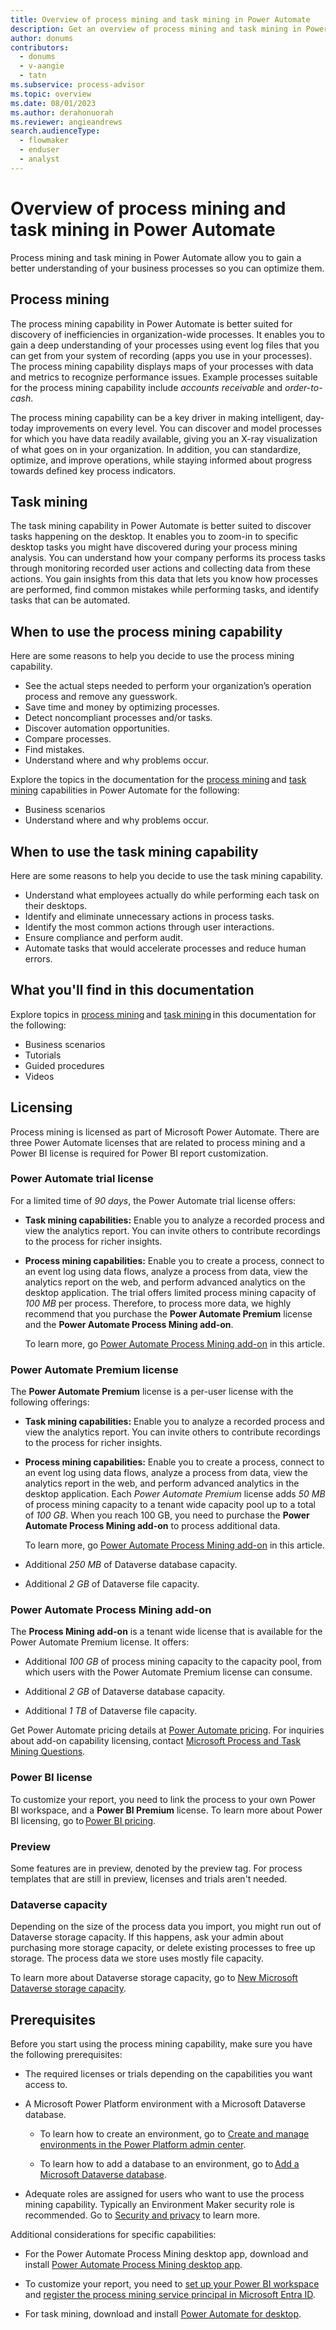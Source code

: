 ```yaml
---
title: Overview of process mining and task mining in Power Automate
description: Get an overview of process mining and task mining in Power Automate.
author: donums
contributors:
  - donums
  - v-aangie  
  - tatn
ms.subservice: process-advisor
ms.topic: overview
ms.date: 08/01/2023
ms.author: derahonuorah
ms.reviewer: angieandrews
search.audienceType: 
  - flowmaker
  - enduser
  - analyst
---
```


# Overview of process mining and task mining in Power Automate

Process mining and task mining in Power Automate allow you to gain a better understanding of your business processes so you can optimize them.

## Process mining

The process mining capability in Power Automate is better suited for discovery of inefficiencies in organization-wide processes. It enables you to gain a deep understanding of your processes using event log files that you can get from your system of recording (apps you use in your processes). The process mining capability displays maps of your processes with data and metrics to recognize performance issues. Example processes suitable for the process mining capability include *accounts receivable* and *order-to-cash*.

The process mining capability can be a key driver in making intelligent, day-today improvements on every level. You can discover and model processes for which you have data readily available, giving you an X-ray visualization of what goes on in your organization. In addition, you can standardize, optimize, and improve operations, while staying informed about progress towards defined key process indicators.

## Task mining

The task mining capability in Power Automate is better suited to discover tasks happening on the desktop. It enables you to zoom-in to specific desktop tasks you might have discovered during your process mining analysis. You can understand how your company performs its process tasks through monitoring recorded user actions and collecting data from these actions. You gain insights from this data that lets you know how processes are performed, find common mistakes while performing tasks, and identify tasks that can be automated.

## When to use the process mining capability

Here are some reasons to help you decide to use the process mining capability.

- See the actual steps needed to perform your organization’s operation process and remove any guesswork.
- Save time and money by optimizing processes.
- Detect noncompliant processes and/or tasks.
- Discover automation opportunities.
- Compare processes.
- Find mistakes.
- Understand where and why problems occur.

Explore the topics in the documentation for the [process mining](process-mining-overview.md) and [task mining](task-mining-overview.md) capabilities in Power Automate for the following:

- Business scenarios
- Understand where and why problems occur.

## When to use the task mining capability

Here are some reasons to help you decide to use the task mining capability.

- Understand what employees actually do while performing each task on their desktops.
- Identify and eliminate unnecessary actions in process tasks.
- Identify the most common actions through user interactions.
- Ensure compliance and perform audit.
- Automate tasks that would accelerate processes and reduce human errors.

## What you'll find in this documentation

Explore topics in [process mining](process-mining-overview.md) and [task mining](task-mining-overview.md) in this documentation for the following:

- Business scenarios
- Tutorials
- Guided procedures
- Videos

## Licensing

Process mining is licensed as part of Microsoft Power Automate. There are three Power Automate licenses that are related to process mining and a Power BI license is required for Power BI report customization.

### Power Automate trial license  

For a limited time of *90 days*, the Power Automate trial license offers: 

- **Task mining capabilities:** Enable you to analyze a recorded process and view the analytics report. You can invite others to contribute recordings to the process for richer insights. 

- **Process mining capabilities:** Enable you to create a process, connect to an event log using data flows, analyze a process from data, view the analytics report on the web, and perform advanced analytics on the desktop application. The trial offers limited process mining capacity of *100 MB* per process. Therefore, to process more data, we highly recommend that you purchase the **Power Automate Premium** license and the **Power Automate Process Mining add-on**.

    To learn more, go [Power Automate Process Mining add-on](#power-automate-process-mining-add-on) in this article.

### Power Automate Premium license  

The **Power Automate Premium** license is a per-user license with the following offerings:

- **Task mining capabilities:** Enable you to analyze a recorded process and view the analytics report. You can invite others to contribute recordings to the process for richer insights.

- **Process mining capabilities:** Enable you to create a process, connect to an event log using data flows, analyze a process from data, view the analytics report in the web, and perform advanced analytics in the desktop application. Each *Power Automate Premium* license adds *50 MB* of process mining capacity to a tenant wide capacity pool up to a total of *100 GB*. When you reach 100 GB,  you need to purchase the **Power Automate Process Mining add-on** to process additional data.

    To learn more, go [Power Automate Process Mining add-on](#power-automate-process-mining-add-on) in this article.

- Additional *250 MB* of Dataverse database capacity.

- Additional *2 GB* of Dataverse file capacity.

### Power Automate Process Mining add-on

The **Process Mining add-on** is a tenant wide license that is available for the Power Automate Premium license. It offers:

- Additional *100 GB* of process mining capacity to the capacity pool, from which users with the Power Automate Premium license can consume.
  
- Additional *2 GB* of Dataverse database capacity.

- Additional *1 TB* of Dataverse file capacity.

Get Power Automate pricing details at [Power Automate pricing](https://powerautomate.microsoft.com/en-us/pricing/). For inquiries about add-on capability licensing, contact [Microsoft Process and Task Mining Questions](mailto:minitq@microsoft.com).

### Power BI license

To customize your report, you need to link the process to your own Power BI workspace, and a **Power BI Premium** license. To learn more about Power BI licensing, go to [Power BI pricing](https://powerbi.microsoft.com/en-us/pricing/). 

### Preview

Some features are in preview, denoted by the preview tag. For process templates that are still in preview, licenses and trials aren't needed.

### Dataverse capacity

Depending on the size of the process data you import, you might run out of Dataverse storage capacity. If this happens, ask your admin about purchasing more storage capacity, or delete existing processes to free up storage. The process data we store uses mostly file capacity.

To learn more about Dataverse storage capacity, go to [New Microsoft Dataverse storage capacity](/power-platform/admin/capacity-storage).

## Prerequisites

Before you start using the process mining capability, make sure you have the following prerequisites:

- The required licenses or trials depending on the capabilities you want access to.

- A Microsoft Power Platform environment with a Microsoft Dataverse database.  

  - To learn how to create an environment, go to [Create and manage environments in the Power Platform admin center](/power-platform/admin/create-environment).  

  - To learn how to add a database to an environment, go to [Add a Microsoft Dataverse database](/power-platform/admin/create-database).  

- Adequate roles are assigned for users who want to use the process mining capability. Typically an Environment Maker security role is recommended. Go to [Security and privacy](process-advisor-security.md) to learn more.

Additional considerations for specific capabilities:

- For the Power Automate Process Mining desktop app, download and install [Power Automate Process Mining desktop app](minit/how-to-start-with-minit-desktop-application.md).

- To customize your report, you need to [set up your Power BI workspace](process-mining-pbi-workspace.md) and [register the process mining service principal in Microsoft Entra ID](process-mining-pbi-workspace.md#install-azure-tools).

- For task mining, download and install [Power Automate for desktop](desktop-flows/install.md).